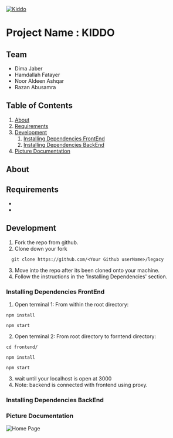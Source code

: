 [![Kiddo](https://i.postimg.cc/wTKffWZb/kiddo.png)](https://blackpearl2.ew.r.appspot.com/)

# Project Name : KIDDO

## Team
  - Dima Jaber
  - Hamdallah Fatayer 
  - Noor Aldeen Ashqar
  - Razan Abusamra
  

## Table of Contents

1. [About](#about)
1. [Requirements](#requirements)
1. [Development](#development)
    1. [Installing Dependencies FrontEnd](#installing-dependencies-frontend)
    1. [Installing Dependencies BackEnd](#installing-dependencies-backend)
1. [Picture Documentation](#picture-documentation)

## About


## Requirements

- 
- 
## Development

1. Fork the repo from github.
2. Clone down your fork
```
  git clone https://github.com/<Your Github userName>/legacy
```
3. Move into the repo after its been cloned onto your machine.
4. Follow the instructions in the 'Installing Dependencies' section.

### Installing Dependencies FrontEnd

1. Open terminal 1: From within the root directory:
```
npm install

npm start 
```
2. Open terminal 2: From root directory to forntend directory:
```
cd frontend/

npm install

npm start 
```
3. wait until your localhost is open at 3000
4. Note: backend is connected with frontend using proxy.

### Installing Dependencies BackEnd

### Picture Documentation

![Home Page]()


